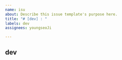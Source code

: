 ```yaml
---
name: isu
about: Describe this issue template's purpose here.
title: "# [dev] : "
labels: dev
assignees: youngseoJi

---
```


## dev
